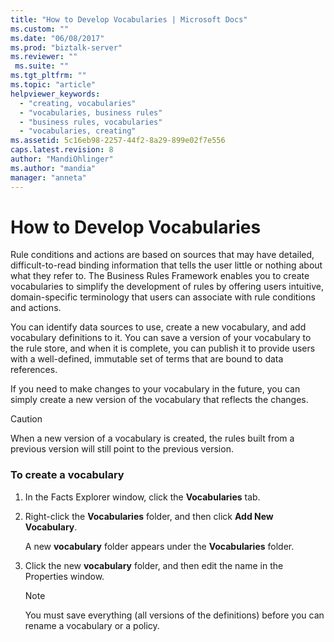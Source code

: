 ```yaml
---
title: "How to Develop Vocabularies | Microsoft Docs"
ms.custom: ""
ms.date: "06/08/2017"
ms.prod: "biztalk-server"
ms.reviewer: ""
 ms.suite: ""
ms.tgt_pltfrm: ""
ms.topic: "article"
helpviewer_keywords: 
  - "creating, vocabularies"
  - "vocabularies, business rules"
  - "business rules, vocabularies"
  - "vocabularies, creating"
ms.assetid: 5c16eb98-2257-44f2-8a29-899e02f7e556
caps.latest.revision: 8
author: "MandiOhlinger"
ms.author: "mandia"
manager: "anneta"
---
```

# How to Develop Vocabularies
Rule conditions and actions are based on sources that may have detailed, difficult-to-read binding information that tells the user little or nothing about what they refer to. The Business Rules Framework enables you to create vocabularies to simplify the development of rules by offering users intuitive, domain-specific terminology that users can associate with rule conditions and actions.  
  
 You can identify data sources to use, create a new vocabulary, and add vocabulary definitions to it. You can save a version of your vocabulary to the rule store, and when it is complete, you can publish it to provide users with a well-defined, immutable set of terms that are bound to data references.  
  
 If you need to make changes to your vocabulary in the future, you can simply create a new version of the vocabulary that reflects the changes.  
  
> [!CAUTION]
>  When a new version of a vocabulary is created, the rules built from a previous version will still point to the previous version.  
  
### To create a vocabulary  
  
1.  In the Facts Explorer window, click the **Vocabularies** tab.  
  
2.  Right-click the **Vocabularies** folder, and then click **Add New Vocabulary**.  
  
     A new **vocabulary** folder appears under the **Vocabularies** folder.  
  
3.  Click the new **vocabulary** folder, and then edit the name in the Properties window.  
  
    > [!NOTE]
    >  You must save everything (all versions of the definitions) before you can rename a vocabulary or a policy.